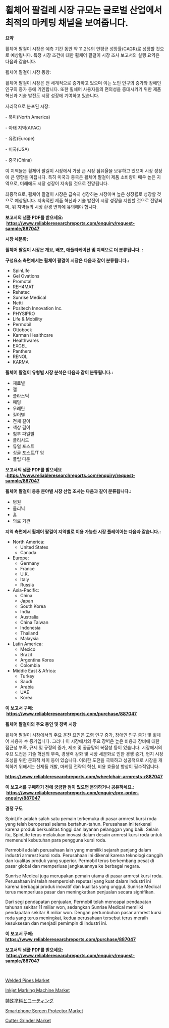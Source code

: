 <p><h1>휠체어 팔걸레 시장 규모는 글로벌 산업에서 최적의 마케팅 채널을 보여줍니다.</h1></p><p><strong>요약</strong></p>
<p><p>휠체어 팔걸이 시장은 예측 기간 동안 약 11.2%의 연평균 성장률(CAGR)로 성장할 것으로 예상됩니다. 특정 시장 조건에 대한 휠체어 팔걸이 시장 조사 보고서의 실행 요약은 다음과 같습니다.</p><p>휠체어 팔걸이 시장 동향:</p><p>휠체어 팔걸이 시장은 전 세계적으로 증가하고 있으며 이는 노인 인구의 증가와 장애인 인구의 증가 등에 기인합니다. 또한 휠체어 사용자들의 편의성을 증대시키기 위한 제품 혁신과 기술 발전도 시장 성장에 기여하고 있습니다.</p><p>지리적으로 분포된 시장:</p><p>- 북미(North America)</p><p>- 아태 지역(APAC)</p><p>- 유럽(Europe)</p><p>- 미국(USA)</p><p>- 중국(China)</p><p>이 지역들은 휠체어 팔걸이 시장에서 가장 큰 시장 점유율을 보유하고 있으며 시장 성장에 큰 영향을 미칩니다. 특히 미국과 중국은 휠체어 팔걸이 제품 소비량이 매우 높은 지역으로, 미래에도 시장 성장이 지속될 것으로 전망됩니다.</p><p>최종적으로, 휠체어 팔걸이 시장은 급속히 성장하는 시장이며 높은 성장률로 성장할 것으로 예상됩니다. 지속적인 제품 혁신과 기술 발전이 시장 성장을 지원할 것으로 전망되며, 위 지역들의 시장 환경 변화에 유의해야 합니다.</p></p>
<p><strong>보고서의 샘플 PDF를 받으세요: &nbsp;<a href="https://www.reliableresearchreports.com/enquiry/request-sample/887047">https://www.reliableresearchreports.com/enquiry/request-sample/887047</a></strong></p>
<p><strong>시장 세분화:</strong></p>
<p><strong> 휠체어 팔걸이 시장은 개요, 배포, 애플리케이션 및 지역으로 더 분류됩니다. :</strong></p>
<p><strong>구성요소 측면에서는 휠체어 팔걸이 시장은 다음과 같이 분류됩니다.:</strong></p>
<p><ul><li>SpinLife</li><li>Gel Ovations</li><li>Promotal</li><li>REH4MAT</li><li>Rehatec</li><li>Sunrise Medical</li><li>Netti</li><li>Positech Innovation Inc.</li><li>PHYSIPRO</li><li>Life & Mobility</li><li>Permobil</li><li>Ottobock</li><li>Karman Healthcare</li><li>Healthwares</li><li>EXGEL</li><li>Panthera</li><li>RENOL</li><li>KARMA</li></ul></p>
<p><strong> 휠체어 팔걸이 유형별 시장 분석은 다음과 같이 분류됩니다.:</strong></p>
<p><ul><li>재료별</li><li>젤</li><li>플라스틱</li><li>패딩</li><li>우레탄</li><li>길이별</li><li>전체 길이</li><li>책상 길이</li><li>첨부 파일별</li><li>플리시드</li><li>듀얼 포스트</li><li>싱글 포스트/T 암</li><li>플립 다운</li></ul></p>
<p><strong>보고서의 샘플 PDF를 받으세요 :<a href="https://www.reliableresearchreports.com/enquiry/request-sample/887047">https://www.reliableresearchreports.com/enquiry/request-sample/887047</a></strong></p>
<p><strong> 휠체어 팔걸이 응용 분야별 시장 산업 조사는 다음과 같이 분류됩니다.:</strong></p>
<p><ul><li>병원</li><li>클리닉</li><li>홈</li><li>의료 기관</li></ul></p>
<p><strong>지역 측면에서 휠체어 팔걸이 지역별로 이용 가능한 시장 플레이어는 다음과 같습니다.:</strong></p>
<p><ul>
    <li>
        North America:
        <ul>
            <li>United States</li>
            <li>Canada</li>
        </ul>
    </li>
    <li>
        Europe:
        <ul>
            <li>Germany</li>
            <li>France</li>
            <li>U.K.</li>
            <li>Italy</li>
            <li>Russia</li>
        </ul>
    </li>
    <li>
        Asia-Pacific:
        <ul>
            <li>China</li>
            <li>Japan</li>
            <li>South Korea</li>
            <li>India</li>
            <li>Australia</li>
            <li>China Taiwan</li>
            <li>Indonesia</li>
            <li>Thailand</li>
            <li>Malaysia</li>
        </ul>
    </li>
    <li>
        Latin America:
        <ul>
            <li>Mexico</li>
            <li>Brazil</li>
            <li>Argentina Korea</li>
            <li>Colombia</li>
        </ul>
    </li>
    <li>
        Middle East & Africa:
        <ul>
            <li>Turkey</li>
            <li>Saudi</li>
            <li>Arabia</li>
            <li>UAE</li>
            <li>Korea</li>
        </ul>
    </li>
    </ul></p>
<p><strong>이 보고서 구매: &nbsp;<a href="https://www.reliableresearchreports.com/purchase/887047">https://www.reliableresearchreports.com/purchase/887047</a></strong></p>
<p><strong>휠체어 팔걸이의 주요 동인 및 장벽 시장</strong></p>
<p><p>휠체어 팔걸이 시장에서의 주요 운전 요인은 고령 인구 증가, 장애인 인구 증가 및 휠체어 사용자 수 증가입니다. 그러나 이 시장에서의 주요 장벽은 높은 비용과 장비에 대한 접근성 부족, 규제 및 규정의 증가, 제조 및 공급망의 복잡성 등이 있습니다. 시장에서의 주요 도전은 기술 혁신의 부족, 경쟁력 강화 및 시장 세분화로 인한 경쟁 증가, 현지 시장 조성을 위한 문화적 차이 등이 있습니다. 이러한 도전을 극복하고 성공적으로 시장을 개척하기 위해서는 신제품 개발, 마케팅 전략의 혁신, 비용 효율성 향상이 필수적입니다.</p></p>
<p><strong><a href="https://www.reliableresearchreports.com/wheelchair-armrests-r887047">https://www.reliableresearchreports.com/wheelchair-armrests-r887047</a></strong></p>
<p><strong>이 보고서를 구매하기 전에 궁금한 점이 있으면 문의하거나 공유하세요.: &nbsp;<a href="https://www.reliableresearchreports.com/enquiry/pre-order-enquiry/887047">https://www.reliableresearchreports.com/enquiry/pre-order-enquiry/887047</a></strong></p>
<p><strong>경쟁 구도</strong></p>
<p><p>SpinLife adalah salah satu pemain terkemuka di pasar armrest kursi roda yang telah beroperasi selama bertahun-tahun. Perusahaan ini terkenal karena produk berkualitas tinggi dan layanan pelanggan yang baik. Selain itu, SpinLife terus melakukan inovasi dalam desain armrest kursi roda untuk memenuhi kebutuhan para pengguna kursi roda.</p><p>Permobil adalah perusahaan lain yang memiliki sejarah panjang dalam industri armrest kursi roda. Perusahaan ini dikenal karena teknologi canggih dan kualitas produk yang superior. Permobil terus berkembang pesat di pasar global dan memperluas jangkauannya ke berbagai negara.</p><p>Sunrise Medical juga merupakan pemain utama di pasar armrest kursi roda. Perusahaan ini telah memperoleh reputasi yang kuat dalam industri ini karena berbagai produk inovatif dan kualitas yang unggul. Sunrise Medical terus memperluas pasar dan meningkatkan penjualan secara signifikan.</p><p>Dari segi pendapatan penjualan, Permobil telah mencapai pendapatan tahunan sekitar 11 miliar won, sedangkan Sunrise Medical memiliki pendapatan sekitar 8 miliar won. Dengan pertumbuhan pasar armrest kursi roda yang terus meningkat, kedua perusahaan tersebut terus meraih kesuksesan dan menjadi pemimpin di industri ini.</p></p>
<p><strong>이 보고서 구매: &nbsp; <a href="https://www.reliableresearchreports.com/purchase/887047">https://www.reliableresearchreports.com/purchase/887047</a></strong></p>
<p><strong>보고서의 샘플 PDF를 받으세요: &nbsp;<a href="https://www.reliableresearchreports.com/enquiry/request-sample/887047">https://www.reliableresearchreports.com/enquiry/request-sample/887047</a></strong><strong></strong></p>
<p>&nbsp;</p>
<p><p><a href="https://faithful-glue-af3.notion.site/Welded-Pipes-Market-Size-Furnishes-Valuable-Information-Encompassing-Market-Share-Market-Trends-an-5feb91f433e24f839c5709e8960b6c4c">Welded Pipes Market</a></p><p><a href="https://view.publitas.com/reportprime-1/inkjet-marking-machine-market-a-comprehensive-report-of-its-market-share-growth-trends-2024-2031/">Inkjet Marking Machine Market</a></p><p><a href="https://medium.com/@chloekessler01/%E7%89%B9%E6%AE%8A%E5%A1%97%E6%96%99%E3%81%A8%E3%82%B3%E3%83%BC%E3%83%86%E3%82%A3%E3%83%B3%E3%82%B0%E5%B8%82%E5%A0%B4-%E6%88%90%E5%8A%9F%E3%81%99%E3%82%8B%E3%83%93%E3%82%B8%E3%83%8D%E3%82%B9%E6%88%A6%E7%95%A5%E3%81%AE%E9%8D%B52031%E5%B9%B4%E3%81%BE%E3%81%A7%E3%81%AE%E4%BA%88%E6%B8%AC-ee8e50d22e86">特殊塗料とコーティング</a></p><p><a href="https://issuu.com/reportprime-2/docs/smartphone-screen-protector-market-size-2030.pptx">Smartphone Screen Protector Market</a></p><p><a href="https://github.com/juniordelafrance/Market-Research-Report-List-2/blob/main/cutter-grinder-market.md">Cutter Grinder Market</a></p></p>